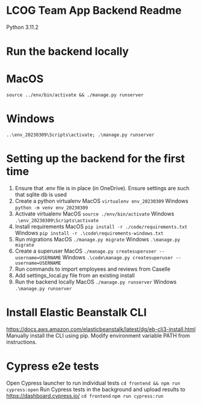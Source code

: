 # LCOG Team App Backend Readme

Python 3.11.2 

# Run the backend locally
# MacOS
`source ../env/bin/activate && ./manage.py runserver`
# Windows
`..\env_20230309\Scripts\activate; .\manage.py runserver`

# Setting up the backend for the first time
1) Ensure that .env file is in place (in OneDrive). Ensure settings are such that sqlite db is used
2) Create a python virtualenv
MacOS `virtualenv env_20230309`
Windows `python -m venv env_20230309`
3) Activate virtualenv
MacOS `source ./env/bin/activate`
Windows `.\env_20230309\Scripts\activate`
4) Install requirements
MacOS `pip install -r ./code/requirements.txt`
Windows `pip install -r .\code\requirements-windows.txt`
5) Run migrations
MacOS `./manage.py migrate`
Windows `.\manage.py migrate`
6) Create a superuser
MacOS `./manage.py createsuperuser --username=USERNAME`
Windows `.\code\manage.py createsuperuser --username=USERNAME`
7) Run commands to import employees and reviews from Caselle
8) Add settings_local.py file from an existing install
9) Run the backend locally
MacOS `./manage.py runserver`
Windows `.\manage.py runserver`

# Install Elastic Beanstalk CLI
https://docs.aws.amazon.com/elasticbeanstalk/latest/dg/eb-cli3-install.html
Manually install the CLI using pip. Modify environment variable PATH from instructions.

# Cypress e2e tests
Open Cypress launcher to run individual tests
`cd frontend && npm run cypress:open`
Run Cypress tests in the background and upload results to https://dashboard.cypress.io/
`cd frontend`
`npm run cypress:run`
